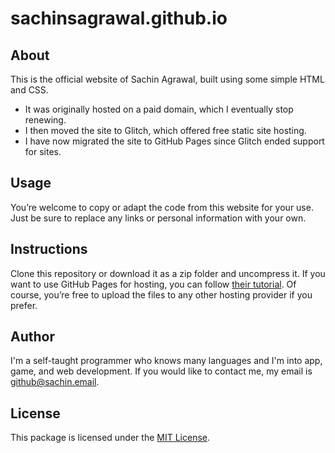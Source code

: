 # sachinsagrawal.github.io

## About
This is the official website of Sachin Agrawal, built using some simple HTML and CSS.

* It was originally hosted on a paid domain, which I eventually stop renewing.
* I then moved the site to Glitch, which offered free static site hosting.
* I have now migrated the site to GitHub Pages since Glitch ended support for sites.

## Usage
You’re welcome to copy or adapt the code from this website for your use. Just be sure to replace any links or personal information with your own. 

## Instructions
Clone this repository or download it as a zip folder and uncompress it. If you want to use GitHub Pages for hosting, you can follow [their tutorial](https://pages.github.com/). Of course, you’re free to upload the files to any other hosting provider if you prefer.

## Author
I'm a self-taught programmer who knows many languages and I'm into app, game, and web development. If you would like to contact me, my email is [github@sachin.email](mailto:github@sachin.email).

## License
This package is licensed under the [MIT License](LICENSE.txt).
